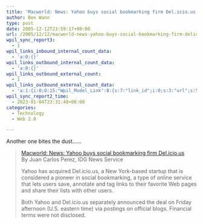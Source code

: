 ```yaml
---
title: 'Macworld: News: Yahoo buys social bookmarking firm Del.icio.us'
author: Ben Wann
type: post
date: 2005-12-12T23:59:17+00:00
url: /2005/12/12/macworld-news-yahoo-buys-social-bookmarking-firm-delicious/
wpil_sync_report3:
  - 1
wpil_links_inbound_internal_count_data:
  - 'a:0:{}'
wpil_links_outbound_internal_count_data:
  - 'a:0:{}'
wpil_links_outbound_external_count:
  - 1
wpil_links_outbound_external_count_data:
  - 'a:1:{i:0;O:15:"Wpil_Model_Link":8:{s:7:"link_id";i:0;s:3:"url";s:59:"http://www.macworld.com/news/2005/12/12/delicious/index.php";s:4:"host";s:12:"macworld.com";s:8:"internal";b:0;s:4:"post";N;s:6:"anchor";s:62:"Macworld: News: Yahoo buys social bookmarking firm Del.icio.us";s:15:"added_by_plugin";b:0;s:8:"location";s:7:"content";}}'
wpil_sync_report2_time:
  - 2023-01-04T23:31:48+00:00
categories:
  - Technology
  - Web 2.0

---
```

Another one bites the dust&#8230;&#8230;

> [Macworld: News: Yahoo buys social bookmarking firm Del.icio.us][1]  
> By Juan Carlos Perez, IDG News Service
> 
> Yahoo has acquired Del.icio.us, a New York-based startup that is considered a pioneer in social bookmarking, a type of online service that lets users save, annotate and tag links to their favorite Web pages and share their lists with other users.
> 
> Both Yahoo and Del.icio.us separately announced the deal on Friday afternoon (U.S. eastern time) via postings on official blogs. Financial terms were not disclosed.

<!--df4ad0415ddd333a954c08f3381c5f6a-->

 [1]: http://www.macworld.com/news/2005/12/12/delicious/index.php